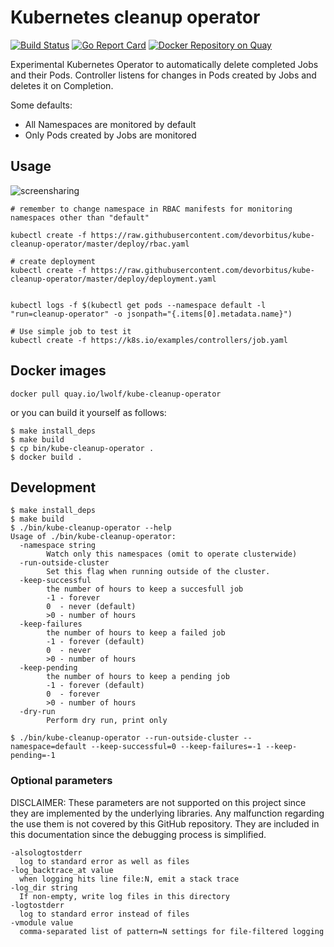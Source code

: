 # Kubernetes cleanup operator

[![Build Status](https://travis-ci.org/lwolf/kube-cleanup-operator.svg?branch=master)](https://travis-ci.org/lwolf/kube-cleanup-operator)
[![Go Report Card](https://goreportcard.com/badge/github.com/lwolf/kube-cleanup-operator)](https://goreportcard.com/report/github.com/lwolf/kube-cleanup-operator)
[![Docker Repository on Quay](https://quay.io/repository/lwolf/kube-cleanup-operator/status "Docker Repository on Quay")](https://quay.io/repository/lwolf/kube-cleanup-operator)

Experimental Kubernetes Operator to automatically delete completed Jobs and their Pods.
Controller listens for changes in Pods created by Jobs and deletes it on Completion.

Some defaults:
* All Namespaces are monitored by default
* Only Pods created by Jobs are monitored

## Usage

![screensharing](http://g.recordit.co/aDU52FJIwP.gif)

```
# remember to change namespace in RBAC manifests for monitoring namespaces other than "default"

kubectl create -f https://raw.githubusercontent.com/devorbitus/kube-cleanup-operator/master/deploy/rbac.yaml

# create deployment
kubectl create -f https://raw.githubusercontent.com/devorbitus/kube-cleanup-operator/master/deploy/deployment.yaml


kubectl logs -f $(kubectl get pods --namespace default -l "run=cleanup-operator" -o jsonpath="{.items[0].metadata.name}")

# Use simple job to test it
kubectl create -f https://k8s.io/examples/controllers/job.yaml
```


## Docker images

```docker pull quay.io/lwolf/kube-cleanup-operator```

or you can build it yourself as follows:
```
$ make install_deps
$ make build
$ cp bin/kube-cleanup-operator .
$ docker build .
```

## Development

```
$ make install_deps
$ make build
$ ./bin/kube-cleanup-operator --help
Usage of ./bin/kube-cleanup-operator:
  -namespace string
    	Watch only this namespaces (omit to operate clusterwide)
  -run-outside-cluster
    	Set this flag when running outside of the cluster.
  -keep-successful
        the number of hours to keep a succesfull job
        -1 - forever 
        0  - never (default)
        >0 - number of hours
  -keep-failures
        the number of hours to keep a failed job
        -1 - forever (default)
        0  - never
        >0 - number of hours
  -keep-pending
        the number of hours to keep a pending job
        -1 - forever (default)
        0  - forever
        >0 - number of hours
  -dry-run
        Perform dry run, print only
        
$ ./bin/kube-cleanup-operator --run-outside-cluster --namespace=default --keep-successful=0 --keep-failures=-1 --keep-pending=-1
```


### Optional parameters 

DISCLAIMER: These parameters are not supported on this project since they are implemented by the underlying libraries. Any malfunction regarding the use them is not covered by this GitHub repository. They are included in this documentation since the debugging process is simplified.

```
-alsologtostderr
  log to standard error as well as files
-log_backtrace_at value
  when logging hits line file:N, emit a stack trace
-log_dir string
  If non-empty, write log files in this directory
-logtostderr
  log to standard error instead of files
-vmodule value
  comma-separated list of pattern=N settings for file-filtered logging
```
